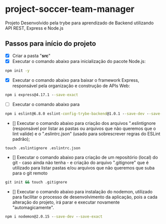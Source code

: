 # project-soccer-team-manager

Projeto Desenvolvido pela trybe para aprendizado de Backend utilizando API REST, Express e Node.js

## Passos para início do projeto

- [x] Criar a pasta "**src**"
- [x] Executar o comando abaixo para inicialização do pacote Node.js:

```cmd
npm init -y
```

- [x] Executar o comando abaixo para baixar o framework Express, responsável pela organização e construção de APIs Web:

```cmd
npm i express@4.17.1 --save-exact
```

- [ ] Executar o comando abaixo para

```cmd
npm i eslint@6.8.0 eslint-config-trybe-backend@1.0.1 --save-dev --save-exact
```

- [] Executar o comando abaixo para criação dos arquivos ".eslintignore (responsável por listar as pastas ou arquivos que não queremos que o lint valide) e o ".eslintrc.json" (usado para sobrescrever regras do ESLint padrão);

```cdm
touch .eslintignore .eslintrc.json
```

- [] Executar o comando abaixo para criação de um repositório (local) do git - caso ainda não tenha - e criação do arquivo ".gitignore" que é utilizado para listar pastas e/ou arquivos que não queremos que suba para o git remoto

```cmd
git init && touch .gitignore
```

- [] Executar o comando abaixo para instalação do nodemon, utilizado para facilitar o processo de desenvolvimento da aplicação, pois a cada alteração do projeto, irá parar e executar novamente "automagicamente".

```cmd
npm i nodemon@2.0.15 --save-dev --save-exact
```
